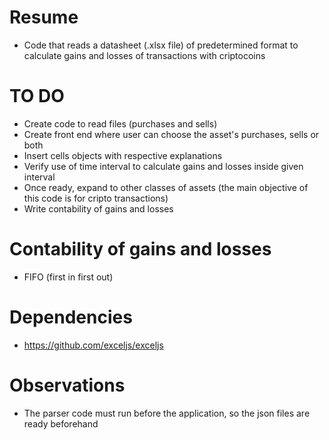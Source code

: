 # Resume

- Code that reads a datasheet (.xlsx file) of predetermined format to calculate gains and losses of transactions with criptocoins

# TO DO

- Create code to read files (purchases and sells)
- Create front end where user can choose the asset's purchases, sells or both
- Insert cells objects with respective explanations
- Verify use of time interval to calculate gains and losses inside given interval
- Once ready, expand to other classes of assets (the main objective of this code is for cripto transactions)
- Write contability of gains and losses

# Contability of gains and losses

- FIFO (first in first out)

# Dependencies

- https://github.com/exceljs/exceljs


# Observations

- The parser code must run before the application, so the json files are ready beforehand